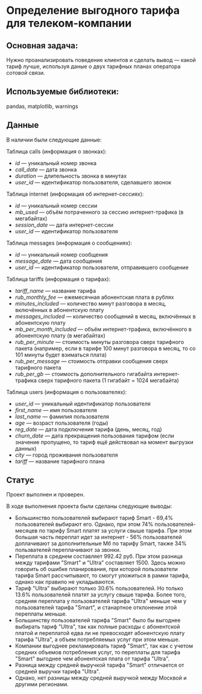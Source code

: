 # Определение выгодного тарифа для телеком-компании

## Основная задача: 
Нужно проанализировать поведение клиентов и сделать вывод — какой тариф лучше, используя даные о двух тарифных планах оператора сотовой связи.

## Используемые библиотеки:
pandas, matplotlib, warnings

## Данные
В наличии были следующие данные:

Таблица calls (информация о звонках):
- <i>id</i> — уникальный номер звонка
- <i>call_date</i> — дата звонка
- <i>duration</i> — длительность звонка в минутах
- <i>user_id</i> — идентификатор пользователя, сделавшего звонок

Таблица internet (информация об интернет-сессиях):
- <i>id</i> — уникальный номер сессии
- <i>mb_used</i> — объём потраченного за сессию интернет-трафика (в мегабайтах)
- <i>session_date</i> — дата интернет-сессии
- <i>user_id</i> — идентификатор пользователя

Таблица messages (информация о сообщениях):
- <i>id</i> — уникальный номер сообщения
- <i>message_date</i> — дата сообщения
- <i>user_id</i> — идентификатор пользователя, отправившего сообщение

Таблица tariffs (информация о тарифах):
- <i>tariff_name</i> — название тарифа
- <i>rub_monthly_fee</i> — ежемесячная абонентская плата в рублях
- <i>minutes_included</i> — количество минут разговора в месяц, включённых в абонентскую плату
- <i>messages_included</i> — количество сообщений в месяц, включённых в абонентскую плату
- <i>mb_per_month_included</i> — объём интернет-трафика, включённого в абонентскую плату (в мегабайтах)
- <i>rub_per_minute</i> — стоимость минуты разговора сверх тарифного пакета (например, если в тарифе 100 минут разговора в месяц, то со 101 минуты будет взиматься плата)
- <i>rub_per_message</i> — стоимость отправки сообщения сверх тарифного пакета
- <i>rub_per_gb</i> — стоимость дополнительного гигабайта интернет-трафика сверх тарифного пакета (1 гигабайт = 1024 мегабайта)

Таблица users (информация о пользователях):
- <i>user_id</i> — уникальный идентификатор пользователя
- <i>first_name</i> — имя пользователя
- <i>last_name</i> — фамилия пользователя
- <i>age</i> — возраст пользователя (годы)
- <i>reg_date</i> — дата подключения тарифа (день, месяц, год)
- <i>churn_date</i> — дата прекращения пользования тарифом (если значение пропущено, то тариф ещё действовал на момент выгрузки данных)
- <i>city</i> — город проживания пользователя
- <i>tariff</i> — название тарифного плана

## Статус
Проект выполнен и проверен.

В ходе выполнения проекта были сделаны следующие выводы:
- Большинство пользователей выбирают тариф Smart - 69,4% пользователей выбирают его. Однако, при этом 74% пользователей-месяцев по тарифу Smart платят за услуги свыше тарифа. При этом большая часть переплат идет за интернет - 56% пользователей доплачивают за дополнительные Мб по тарифу Smart, также 34% пользвателей переплачивают за звонки.
- Переплата в среднем составляет 992.42 руб. При этом разница между тарифами "Smart" и "Ultra" составляет 1500. Здесь можно говорить об ошибке планирования, при которой пользователи тарифа Smart рассчитывают, то смогут уложиться в рамки тарифа, однако как правило не укладываются.
- Тариф "Ultra" выбирают только 30.6% пользователей. Но только 13.6% пользователей платят за услугу свыше тарифа. Более того, средняя переплата у пользователей тарифа "Ultra" меньше чем у пользователей тарифа "Smart", и станартное отклонение этой переплаты меньше.
- Большинству пользователей тарифа "Smart" было бы выгоднее выбирать тариф "Ultra", так как полные расходы с абонентской платой и переплатой едва ли не превосходят абонентскую плату тарифа "Ultra", а объем потребляемых услуг при этом меньше.
- Компании выгоднее рекламировать тариф "Smart", так как с учетом средних объемов потребления услуг, то переплаты для тарифа "Smart" выгоднее чем абонентская плата от тарифа "Ultra".
- Разница между средней выручкой тарифа "Smart" отличается от средней выручки тарифа "Ultra".
- Однако, нет разницы между средней выручкой между Москвой и другими регионами.

